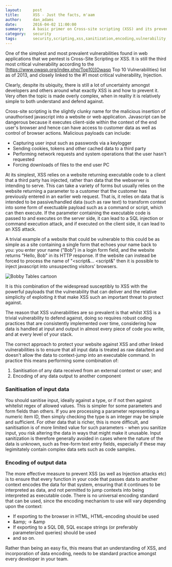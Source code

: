```yaml
---
layout:     post
title:      XSS - Just the facts, m'aam
author:     dan_adams
date:       2016-04-02 11:00:00
summary:    A basic primer on Cross-site scripting (XSS) and its prevention
category:   security
tags:       security,scripting,xss,sanitization,encoding,vulnerability,exploit
---
```


One of the simplest and most prevalent vulnerabilities found in web applications that we pentest is Cross-Site Scripting or XSS. It is still the third most critical vulnerability according to the [https://www.owasp.org/index.php/Top10](Owasp Top 10 Vulnerabilities) list as of 2013, and closely linked to the #1 most critical vulnerability, Injection.

Clearly, despite its ubiquity, there is still a lot of uncertainty amongst developers and others around what exactly XSS is and how to prevent it. Very often the topic is made overly complex, when in reality it is relatively simple to both understand and defend against.

Cross-site scripting is the slightly clunky name for the malicious insertion of unauthorised javascript into a website or web application. Javascript can be dangerous because it executes client-side within the context of the end user's browser and hence can have access to customer data as well as control of browser actions. Malicious payloads can include:
* Capturing user input such as passwords via a keylogger
* Sending cookies, tokens and other cached data to a third party
* Performing network requests and system operations that the user hasn't requested
* Forcing downloads of files to the end user PC

At its simplest, XSS relies on a website returning executable code to a client that a third party has injected, rather than data that the webserver is intending to serve. This can take a variety of forms but usually relies on the website returning a parameter to a customer that the customer has previously entered in an earlier web request. That is, it relies on data that is intended to be passive/handled data (such as raw text) to transform context into some form of exectuable payload such as a command or script, which can then execute. If the parameter containing the executable code is passed to and executes on the server side, it can lead to a SQL injection or command execution attack, and if executed on the client side, it can lead to an XSS attack.

A trivial example of a website that could be vulnerable to this could be as simple as a site containing a single form that echoes your name back to you: you enter your name ("Bob") in a login form field, and the website returns "Hello, Bob" in its HTTP response. If the website can instead be forced to process the name of "&lt;script&amp;... &lt;script&amp;" then it is possible to inject javascript into unsuspecting visitors' browsers.

![Bobby Tables cartoon](https://imgs.xkcd.com/comics/exploits_of_a_mom.png)

It is this combination of the widespread susceptibly to XSS with the powerful payloads that the vulnerability that can deliver and the relative simplicity of exploiting it that make XSS such an important threat to protect against.

The reason that XSS vulnerabilities are so prevalent is that whilst XSS is a trivial vulnerability to defend against, doing so requires robust coding practices that are consistently implemented over time, considering how data is handled at input and output in almost every piece of code you write, and at every level of your stack.

The correct approach to protect your website against XSS and other linked vulnerabilities is to ensure that all input data is treated as raw data/text and doesn't allow the data to context-jump into an executable command. In practice this means performing some combination of:

1. Sanitisation of any data received from an external context or user; and
2. Encoding of any data output to another component

### Sanitisation of input data

You should sanitise input, ideally against a type, or if not then against whitelist regex of allowed values. This is simpler for some parameters and form fields than others. If you are processing a parameter representing a numeric item ID, then simply checking the type is an integer may be simple and sufficient. For other data that is richer, this is more difficult, and sanitisation is of more limited value for such parameters - when you sanitize input, you risk altering the data in ways that might make it unusable. Input sanitization is therefore generally avoided in cases where the nature of the data is unknown, such as free-form text entry fields, especially if these may legimitately contain complex data sets such as code samples.

### Encoding of output data

The more effective measure to prevent XSS (as well as Injection attacks etc) is to ensure that every function in your code that passes data to another context encodes the data for that system, ensuring that it continues to be interpreted as data, and not permitted to jump contexts into being interpreted as executable code. There is no universal encoding standard that can be used, since the encoding mechanism to use will vary depending upon the context:
* If exporting to the browser in HTML, HTML-encoding should be used
 * &amp;amp; → &amp
* If exporting to a SQL DB, SQL escape strings (or preferably parameterized queries) should be used
* and so on.

Rather than being an easy fix, this means that an understanding of XSS, and incorporation of data encoding, needs to be standard practice amongst every developer in your team. 
